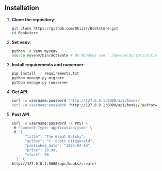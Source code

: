 ## Installation

1. **Clone the repository**:
   ```bash
   git clone https://github.com/Okiitr/Bookstore.git
   cd Bookstore
   
2. **Set venv**:
   ```bash
   python -m venv myvenv
   source myvenv/bin/activate # On Windows use `.\myvenv\Scripts\activate`
   
4. **Install requirements and runserver**:
   ```bash
   pip install -r requirements.txt
   python manage.py migrate
   python manage.py runserver

5. **Get API**:
   ```bash
   curl -u username:password "http://127.0.0.1:8000/api/books/
   curl -u username:password "http://127.0.0.1:8000/api/books/?author=J.K. Rowling&published_date=2024-10-04

6. **Post API**:
    ```bash
    curl -u username:password -X POST \
   -H "Content-Type: application/json" \
   -d '{
          "title": "The Great Gatsby",
          "author": "F. Scott Fitzgerald",
          "published_date": "1925-04-10",
          "price": 10.99,
          "stock": 50
      }' \
   http://127.0.0.1:8000/api/books/create/
    





